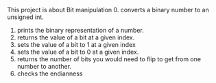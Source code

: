 This project is about Bit manipulation
0. converts a binary number to an unsigned int.
1. prints the binary representation of a number.
2. returns the value of a bit at a given index.
3. sets the value of a bit to 1 at a given index
4. sets the value of a bit to 0 at a given index.
5. returns the number of bits you would need to flip to get from one number to another.
100. checks the endianness
